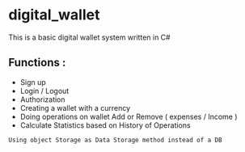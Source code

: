 # digital_wallet
This is a basic digital wallet system written in C#

## Functions : 
- Sign up
- Login / Logout
- Authorization
- Creating a wallet with a currency
- Doing operations on wallet Add or Remove ( expenses / Income )
- Calculate Statistics based on History of Operations


`Using object Storage as Data Storage method instead of a DB`
